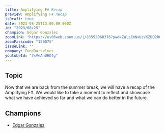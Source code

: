 ```yaml
---
title: Amplifying F# Recap
preview: Amplifying F# Recap
isDraft: true
date: 2023-08-25T13:00:00.000Z
id: "2023/08/25"
champion: Edgar Gonzalez
zoomLink: "https://us06web.zoom.us/j/83552068376?pwd=ZWlzZmNxUzVKZDQ2R0FJQ2Q1NlNnQT09"
zoomPasscode: "120075"
issueLink: ""
company: FundOurselves
youtubeId: "7xVeAnUHD4g"
---
```


## Topic

Now that we are back from the summer break, we will have a recap of the Amplifying F#.
We would like to take a moment to reflect and showcase what we have achieved so far and what we can do better in the future.

## Champions

- [Edgar Gonzalez](https://github.com/edgarfgp)
